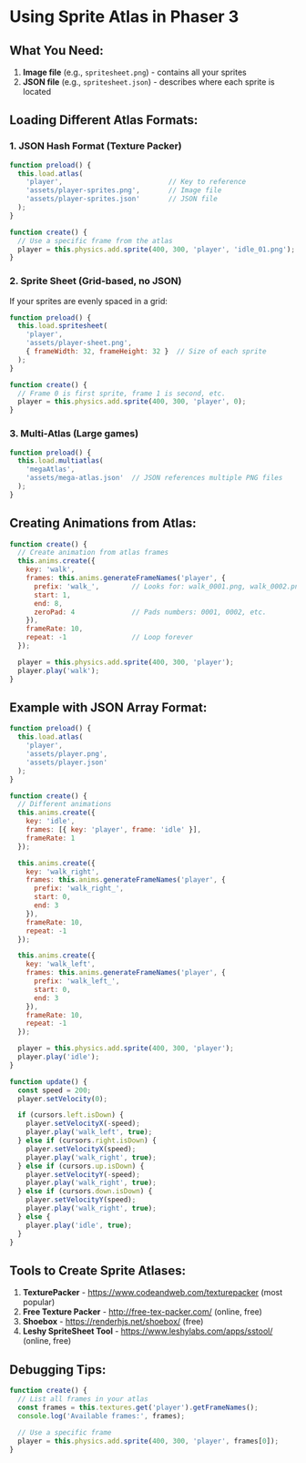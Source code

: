 # Using Sprite Atlas in Phaser 3

## What You Need:
1. **Image file** (e.g., `spritesheet.png`) - contains all your sprites
2. **JSON file** (e.g., `spritesheet.json`) - describes where each sprite is located

## Loading Different Atlas Formats:

### 1. JSON Hash Format (Texture Packer)
```javascript
function preload() {
  this.load.atlas(
    'player',                          // Key to reference
    'assets/player-sprites.png',       // Image file
    'assets/player-sprites.json'       // JSON file
  );
}

function create() {
  // Use a specific frame from the atlas
  player = this.physics.add.sprite(400, 300, 'player', 'idle_01.png');
}
```

### 2. Sprite Sheet (Grid-based, no JSON)
If your sprites are evenly spaced in a grid:
```javascript
function preload() {
  this.load.spritesheet(
    'player',
    'assets/player-sheet.png',
    { frameWidth: 32, frameHeight: 32 }  // Size of each sprite
  );
}

function create() {
  // Frame 0 is first sprite, frame 1 is second, etc.
  player = this.physics.add.sprite(400, 300, 'player', 0);
}
```

### 3. Multi-Atlas (Large games)
```javascript
function preload() {
  this.load.multiatlas(
    'megaAtlas',
    'assets/mega-atlas.json'  // JSON references multiple PNG files
  );
}
```

## Creating Animations from Atlas:

```javascript
function create() {
  // Create animation from atlas frames
  this.anims.create({
    key: 'walk',
    frames: this.anims.generateFrameNames('player', {
      prefix: 'walk_',        // Looks for: walk_0001.png, walk_0002.png, etc.
      start: 1,
      end: 8,
      zeroPad: 4              // Pads numbers: 0001, 0002, etc.
    }),
    frameRate: 10,
    repeat: -1                // Loop forever
  });

  player = this.physics.add.sprite(400, 300, 'player');
  player.play('walk');
}
```

## Example with JSON Array Format:

```javascript
function preload() {
  this.load.atlas(
    'player',
    'assets/player.png',
    'assets/player.json'
  );
}

function create() {
  // Different animations
  this.anims.create({
    key: 'idle',
    frames: [{ key: 'player', frame: 'idle' }],
    frameRate: 1
  });

  this.anims.create({
    key: 'walk_right',
    frames: this.anims.generateFrameNames('player', {
      prefix: 'walk_right_',
      start: 0,
      end: 3
    }),
    frameRate: 10,
    repeat: -1
  });

  this.anims.create({
    key: 'walk_left',
    frames: this.anims.generateFrameNames('player', {
      prefix: 'walk_left_',
      start: 0,
      end: 3
    }),
    frameRate: 10,
    repeat: -1
  });

  player = this.physics.add.sprite(400, 300, 'player');
  player.play('idle');
}

function update() {
  const speed = 200;
  player.setVelocity(0);

  if (cursors.left.isDown) {
    player.setVelocityX(-speed);
    player.play('walk_left', true);
  } else if (cursors.right.isDown) {
    player.setVelocityX(speed);
    player.play('walk_right', true);
  } else if (cursors.up.isDown) {
    player.setVelocityY(-speed);
    player.play('walk_right', true);
  } else if (cursors.down.isDown) {
    player.setVelocityY(speed);
    player.play('walk_right', true);
  } else {
    player.play('idle', true);
  }
}
```

## Tools to Create Sprite Atlases:

1. **TexturePacker** - https://www.codeandweb.com/texturepacker (most popular)
2. **Free Texture Packer** - http://free-tex-packer.com/ (online, free)
3. **Shoebox** - https://renderhjs.net/shoebox/ (free)
4. **Leshy SpriteSheet Tool** - https://www.leshylabs.com/apps/sstool/ (online, free)

## Debugging Tips:

```javascript
function create() {
  // List all frames in your atlas
  const frames = this.textures.get('player').getFrameNames();
  console.log('Available frames:', frames);
  
  // Use a specific frame
  player = this.physics.add.sprite(400, 300, 'player', frames[0]);
}
```

